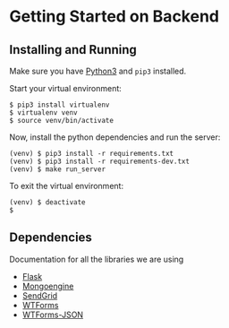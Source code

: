 # Getting Started on Backend

## Installing and Running
Make sure you have [Python3](https://realpython.com/installing-python/) and `pip3` installed.

Start your virtual environment:

```
$ pip3 install virtualenv
$ virtualenv venv
$ source venv/bin/activate
```
Now, install the python dependencies and run the server:
```
(venv) $ pip3 install -r requirements.txt
(venv) $ pip3 install -r requirements-dev.txt
(venv) $ make run_server
```

To exit the virtual environment:
```
(venv) $ deactivate
$
```

## Dependencies

Documentation for all the libraries we are using

- [Flask](https://flask.palletsprojects.com/en/1.1.x/)
- [Mongoengine](http://mongoengine.org/)
- [SendGrid](https://sendgrid.com/docs/for-developers/) 
- [WTForms](https://wtforms.readthedocs.io/en/2.3.x/)
- [WTForms-JSON](https://wtforms-json.readthedocs.io/en/latest/)